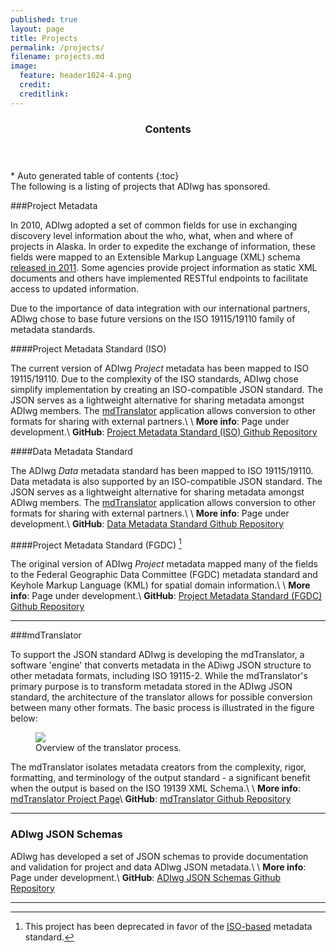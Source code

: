 ```yaml
---
published: true
layout: page
title: Projects
permalink: /projects/
filename: projects.md
image:
  feature: header1024-4.png
  credit:
  creditlink:
---
```


<section id="table-of-contents" class="toc">
  <header>
    <h3>Contents</h3>
  </header>
<div id="drawer" markdown="1">
*  Auto generated table of contents
{:toc}
</div>
</section><!-- /#table-of-contents -->
The following is a listing of projects that ADIwg has sponsored.

###Project Metadata

In 2010, ADIwg adopted a set of common fields for use in exchanging discovery level information about the who, what, when and where of projects in Alaska. In order to expedite the exchange of information, these fields were mapped to an Extensible Markup Language (XML) schema [released in 2011](#project-metadata-standard-fgdc-inactive). Some agencies provide project information as static XML documents and others have implemented RESTful endpoints to facilitate access to updated information.

Due to the importance of data integration with our international partners, ADIwg chose to base future versions on the ISO 19115/19110 family of metadata standards.

####Project Metadata Standard (ISO)

The current version of ADIwg *Project* metadata has been mapped to ISO 19115/19110. Due to the complexity of the ISO standards, ADIwg chose simplify implementation by creating an ISO-compatible JSON standard. The JSON serves as a lightweight alternative for sharing metadata amongst ADIwg members. The [mdTranslator](#mdtranslator) application allows conversion to other formats for sharing with external partners.\\
\\
**More info**: Page under development.\\
<i class="icon-github"> </i> **GitHub**: [Project Metadata Standard (ISO) Github Repository](https://github.com/adiwg/project-metadata-iso)

####Data Metadata Standard

The ADIwg *Data* metadata standard has been mapped to ISO 19115/19110. Data metadata is also supported by an ISO-compatible JSON standard. The JSON serves as a lightweight alternative for sharing metadata amongst ADIwg members. The [mdTranslator](#mdtranslator) application allows conversion to other formats for sharing with external partners.\\
\\
**More info**: Page under development.\\
<i class="icon-github"> </i> **GitHub**: [Data Metadata Standard Github Repository](https://github.com/adiwg/data-metadata)

####Project Metadata Standard (FGDC) [^inactive]

The original version of ADIwg *Project* metadata mapped many of the fields to the Federal Geographic Data Committee (FGDC) metadata standard and Keyhole Markup Language (KML) for spatial domain information.\\
\\
**More info**: Page under development.\\
<i class="icon-github"> </i> **GitHub**: [Project Metadata Standard (FGDC) Github Repository](https://github.com/adiwg/project-metadata-fgdc)

[^inactive]: This project has been deprecated in favor of the [ISO-based](#project-metadata-standard-iso) metadata standard.

***

###mdTranslator

To support the JSON standard ADIwg is developing the mdTranslator, a software 'engine' that converts metadata in the ADiwg JSON structure to other metadata formats, including ISO 19115-2. While the mdTranslator's primary purpose is to transform metadata stored in the ADIwg JSON standard, the architecture of the translator allows for possible conversion between many other formats. The basic process is illustrated in the figure below:

<figure>
    <a href="http://www.adiwg.org/mdTranslator/images/translator_process.png"><img src="http://www.adiwg.org/mdTranslator/images/translator_process.png"></a>
    <figcaption>Overview of the translator process.</figcaption>
</figure>

The mdTranslator isolates metadata creators from the complexity, rigor, formatting, and terminology of the output standard - a significant benefit when the output is based on the ISO 19139 XML Schema.\\
\\
**More info**: [mdTranslator Project Page](/mdTranslator)\\
<i class="icon-github"> </i> **GitHub**: [mdTranslator Github Repository](https://github.com/adiwg/mdTranslator)

***

### ADIwg JSON Schemas
ADIwg has developed a set of JSON schemas to provide documentation and validation for project and data ADIwg JSON metadata.\\
\\
**More info**: Page under development.\\
<i class="icon-github"> </i> **GitHub**: [ADIwg JSON Schemas Github Repository](https://github.com/adiwg/adiwg-json-schemas)

***

[mdTranslator]: /mdTranslator
